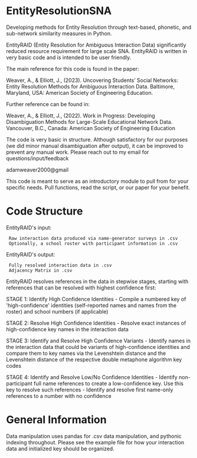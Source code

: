 # EntityResolutionSNA

Developing methods for Entity Resolution through text-based, phonetic, and sub-network similarity measures in Python.

EntityRAID (Entity Resolution for Ambiguous Interaction Data) significantly reduced resource requirement for large scale SNA. EntityRAID is written
in very basic code and is intended to be user friendly. 

The main reference for this code is found in the paper: 

Weaver, A., & Elliott, J., (2023). Uncovering Students’ Social Networks: Entity Resolution Methods for Ambiguous Interaction Data. Baltimore, Maryland, USA: American Society of Engineering Education.

Further reference can be found in:

Weaver, A., & Elliott, J., (2022). Work in Progress: Developing Disambiguation Methods for Large-Scale Educational Network Data. Vancouver, B.C., Canada: American Society of Engineering Education

The code is very basic in structure. Although satisfactory for our purposes (we did minor manual disambiguation after output), it can be improved to prevent any manual work. Please reach out to my email for questions/input/feedback

adamweaver2000@gmail

This code is meant to serve as an introductory module to pull from for your specific needs. Pull functions, read the script, or our paper for your benefit.

# Code Structure

  EntityRAID's input:

     Raw interaction data produced via name-generator surveys in .csv
     Optionally, a school roster with participant information in .csv

  EntityRAID's output:

     Fully resolved interaction data in .csv
     Adjacency Matrix in .csv

EntityRAID resolves references in the data in stepwise stages, starting with references that can be resolved with highest confidence first:

  STAGE 1: Identify High Confidence Identities
    - Compile a numbered key of 'high-confidence' identities (self-reported names and names from the roster) and school numbers (if applicable)
    
  STAGE 2: Resolve High Confidence Identities
    - Resolve exact instances of high-confidence key names in the interaction data
    
  STAGE 3: Identify and Resolve High Confidence Variants
    - Identify names in the interaction data that could be variants of high-confidence identities and compare them to key names via
      the Levenshtein distance and the Levenshtein distance of the respective double metaphone algorithm key codes
      
  STAGE 4: Identify and Resolve Low/No Confidence Identities
    - Identify non-participant full name references to create a low-confidence key. Use this key to resolve such references
    - Identify and resolve first name-only references to a number with no confidence

# General Information

  Data manipulation uses pandas for .csv data manipulation, and pythonic indexing throughout. Please see the example file for how your interaction data
  and initialized key should be organized. 



